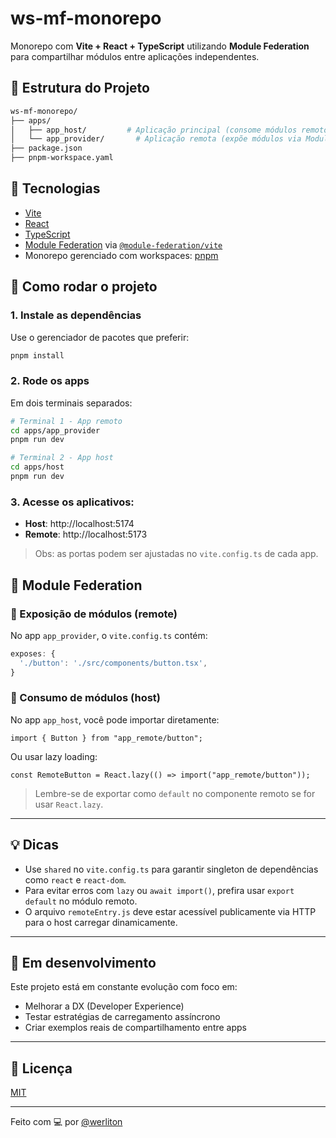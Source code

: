 # ws-mf-monorepo

Monorepo com **Vite + React + TypeScript** utilizando **Module Federation** para compartilhar módulos entre aplicações independentes.

## 📆 Estrutura do Projeto

```bash
ws-mf-monorepo/
├── apps/
│   ├── app_host/         # Aplicação principal (consome módulos remotos)
│   └── app_provider/       # Aplicação remota (expõe módulos via Module Federation)
├── package.json
├── pnpm-workspace.yaml
```

## 🚀 Tecnologias

- [Vite](https://vitejs.dev/)
- [React](https://react.dev/)
- [TypeScript](https://www.typescriptlang.org/)
- [Module Federation](https://webpack.js.org/concepts/module-federation/) via [`@module-federation/vite`](https://github.com/module-federation/universe)
- Monorepo gerenciado com workspaces: [pnpm](pnpm-workspace.yaml)

## 💠 Como rodar o projeto

### 1. Instale as dependências

Use o gerenciador de pacotes que preferir:

```bash
pnpm install
```

### 2. Rode os apps

Em dois terminais separados:

```bash
# Terminal 1 - App remoto
cd apps/app_provider
pnpm run dev
```

```bash
# Terminal 2 - App host
cd apps/host
pnpm run dev
```

### 3. Acesse os aplicativos:

- **Host**: http://localhost:5174
- **Remote**: http://localhost:5173

> Obs: as portas podem ser ajustadas no `vite.config.ts` de cada app.

## 📡 Module Federation

### 🔗 Exposição de módulos (remote)

No app `app_provider`, o `vite.config.ts` contém:

```ts
exposes: {
  './button': './src/components/button.tsx',
}
```

### 📅 Consumo de módulos (host)

No app `app_host`, você pode importar diretamente:

```tsx
import { Button } from "app_remote/button";
```

Ou usar lazy loading:

```tsx
const RemoteButton = React.lazy(() => import("app_remote/button"));
```

> Lembre-se de exportar como `default` no componente remoto se for usar `React.lazy`.

---

## 💡 Dicas

- Use `shared` no `vite.config.ts` para garantir singleton de dependências como `react` e `react-dom`.
- Para evitar erros com `lazy` ou `await import()`, prefira usar `export default` no módulo remoto.
- O arquivo `remoteEntry.js` deve estar acessível publicamente via HTTP para o host carregar dinamicamente.

---

## 🥪 Em desenvolvimento

Este projeto está em constante evolução com foco em:

- Melhorar a DX (Developer Experience)
- Testar estratégias de carregamento assíncrono
- Criar exemplos reais de compartilhamento entre apps

---

## 📄 Licença

[MIT](LICENSE)

---

Feito com 💻 por [@werliton](https://github.com/werliton)
